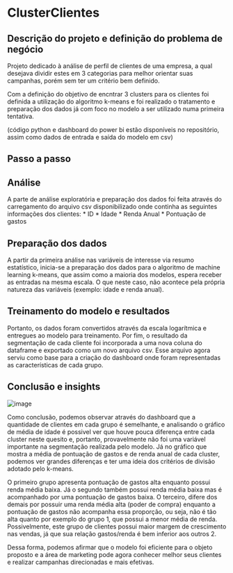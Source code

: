 # ClusterClientes

## Descrição do projeto e definição do problema de negócio
Projeto dedicado à análise de perfil de clientes de uma empresa, a qual desejava dividir estes em 3 categorias para melhor orientar suas campanhas, porém sem ter um critério bem definido.

Com a definição do objetivo de encntrar 3 clusters para os clientes foi definida a utilização do algoritmo k-means e foi realizado o tratamento e preparação dos dados já com foco no modelo a ser utilizado numa primeira tentativa.

(código python e dashboard do power bi estão disponíveis no repositório, assim como dados de entrada e saída do modelo em csv)

## Passo a passo
## Análise 
A parte de análise exploratória e preparação dos dados foi feita através do carregamento do arquivo csv disponibilizado onde continha as seguintes informações dos clientes:
    * ID
    * Idade
    * Renda Anual
    * Pontuação de gastos

## Preparação dos dados
A partir da primeira análise nas variáveis de interesse via resumo estatístico, inicia-se a preparação dos dados para o algoritmo de machine learning k-means, que assim como a maioria dos modelos, espera receber as entradas na mesma escala. O que neste caso, não acontece pela própria natureza das variáveis (exemplo: idade e renda anual).

## Treinamento do modelo e resultados
Portanto, os dados foram convertidos através da escala logarítmica e entregues ao modelo para treinamento.
Por fim, o resultado da segmentação de cada cliente foi incorporada a uma nova coluna do dataframe e exportado como um novo arquivo csv. Esse arquivo agora serviu como base para a criação do dashboard onde foram representadas as características de cada grupo.

## Conclusão e insights
![image](https://github.com/augustorvasques/ClusterClientes/assets/166548437/7000ce74-0323-4c1e-9fed-97f40eb7005f)

Como conclusão, podemos observar através do dashboard que a quantidade de clientes em cada grupo é semelhante, e analisando o gráfico de média de idade é possivel ver que houve pouca diferença entre cada cluster neste quesito e, portanto, provavelmente não foi uma variável importante na segmentação realizada pelo modelo. Já no gráfico que mostra a média de pontuação de gastos e de renda anual de cada cluster, podemos ver grandes diferenças e ter uma ideia dos critérios de divisão adotado pelo k-means.

O primeiro grupo apresenta pontuação de gastos alta enquanto possui renda média baixa. Já o segundo também possui renda média baixa mas é acompanhado por uma pontuação de gastos baixa. O terceiro, difere dos demais por possuir uma renda média alta (poder de compra) enquanto a pontuação de gastos não acompanha essa proporção, ou seja, não é tão alta quanto por exemplo do grupo 1, que possui a menor média de renda. Possivelmente, este grupo de clientes possui maior margem de crescimento nas vendas, já que sua relação gastos/renda é bem inferior aos outros 2.

Dessa forma, podemos afirmar que o modelo foi eficiente para o objeto proposto e a área de marketing pode agora conhecer melhor seus clientes e realizar campanhas direcionadas e mais efetivas.
